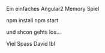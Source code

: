 Ein einfaches Angular2 Memory Spiel

npm install
npm start

und shcon gehts los...

Viel Spass
David Ibl